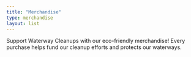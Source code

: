 ```yaml
---
title: "Merchandise"
type: merchandise
layout: list
---
```


Support Waterway Cleanups with our eco-friendly merchandise! Every purchase helps fund our cleanup efforts and protects our waterways.